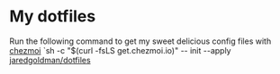 # My dotfiles

Run the following command to get my sweet delicious config files with [chezmoi](https://www.chezmoi.io/) 
`sh -c "$(curl -fsLS get.chezmoi.io)" -- init --apply [jaredgoldman/dotfiles](https://github.com/jaredgoldman/dotfiles.git)

